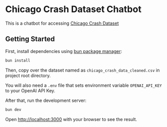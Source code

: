 # Chicago Crash Dataset Chatbot

This is a chatbot for accessing [Chicago Crash Dataset](https://data.cityofchicago.org/Transportation/Traffic-Crashes-Crashes/85ca-t3if/about_data)

## Getting Started

First, install dependencies using [bun package manager](https://bun.sh):

```bash
bun install
```

Then, copy over the dataset named as `chicago_crash_data_cleaned.csv` in project root directory.

You will also need a `.env` file that sets environment variable `OPENAI_API_KEY` to your OpenAI API Key.

After that, run the development server:

```bash
bun dev
```

Open [http://localhost:3000](http://localhost:3000) with your browser to see the result.
